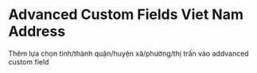 # Advanced Custom Fields Viet Nam Address
Thêm lựa chọn tỉnh/thành quận/huyện xã/phường/thị trấn vào addvanced custom field
